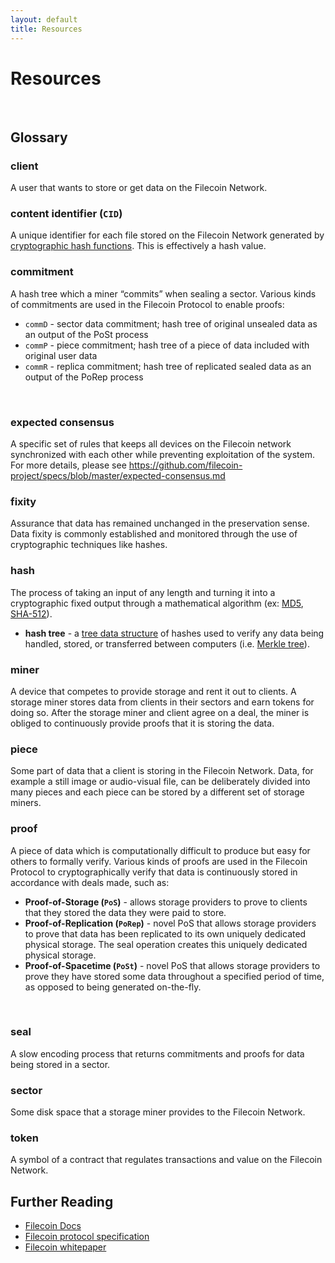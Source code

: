 ```yaml
---
layout: default
title: Resources
---
```


# Resources

<br>

## Glossary
### client
A user that wants to store or get data on the Filecoin Network.

### content identifier (`CID`)
A unique identifier for each file stored on the Filecoin Network generated by [cryptographic hash functions](https://en.wikipedia.org/wiki/Cryptographic_hash_function). This is effectively a hash value.

### commitment
A hash tree which a miner “commits” when sealing a sector. Various kinds of commitments are used in the Filecoin Protocol to enable proofs:

- `commD` - sector data commitment; hash tree of original unsealed data as an output of the PoSt process
- `commP` - piece commitment; hash tree of a piece of data included with original user data
- `commR` - replica commitment; hash tree of replicated sealed data as an output of the PoRep process

<br>

### expected consensus
A specific set of rules that keeps all devices on the Filecoin network synchronized with each other while preventing exploitation of the system. For more details, please see https://github.com/filecoin-project/specs/blob/master/expected-consensus.md

### fixity
Assurance that data has remained unchanged in the preservation sense. Data fixity is commonly established and monitored through the use of cryptographic techniques like hashes.

### hash
The process of taking an input of any length and turning it into a cryptographic fixed output through a mathematical algorithm (ex: [MD5](https://en.wikipedia.org/wiki/MD5), [SHA-512](https://en.wikipedia.org/wiki/SHA-2)).
- **hash tree** - a [tree data structure](https://en.wikipedia.org/wiki/Tree_(data_structure)) of hashes used to verify any data being handled, stored, or transferred between computers (i.e. [Merkle tree](https://en.wikipedia.org/wiki/Merkle_tree)).

### miner
A device that competes to provide storage and rent it out to clients. A storage miner stores data from clients in their sectors and earn tokens for doing so. After the storage miner and client agree on a deal, the miner is obliged to continuously provide proofs that it is storing the data.

### piece
Some part of data that a client is storing in the Filecoin Network. Data, for example a still image or audio-visual file, can be deliberately divided into many pieces and each piece can be stored by a different set of storage miners.

### proof
A piece of data which is computationally difficult to produce but easy for others to formally verify. Various kinds of proofs are used in the Filecoin Protocol to cryptographically verify that data is continuously stored in accordance with deals made, such as:

- **Proof-of-Storage (`PoS`)** - allows storage providers to prove to clients that they stored the data they were paid to store.
- **Proof-of-Replication (`PoRep`)** - novel PoS that allows storage providers to prove that data has been replicated to its own uniquely dedicated physical storage. The seal operation creates this uniquely dedicated physical storage.
- **Proof-of-Spacetime (`PoSt`)** - novel PoS that allows storage providers to prove they have stored some data throughout a specified period of time, as opposed to being generated on-the-fly.

<br>

### seal
A slow encoding process that returns commitments and proofs for data being stored in a sector.

### sector
Some disk space that a storage miner provides to the Filecoin Network.

### token
A symbol of a contract that regulates transactions and value on the Filecoin Network.

## Further Reading

- [Filecoin Docs](https://docs.filecoin.io/)
- [Filecoin protocol specification](https://github.com/filecoin-project/specs)
- [Filecoin whitepaper](https://filecoin.io/filecoin.pdf)